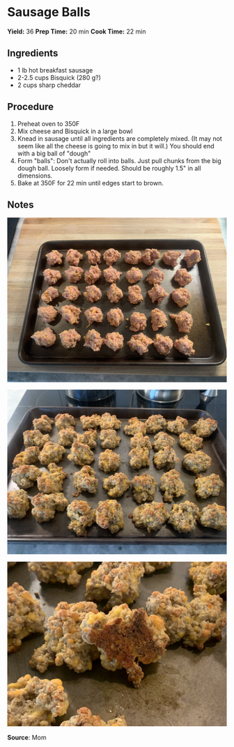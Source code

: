 # Sausage Balls
**Yield:** 36
**Prep Time:** 20 min
**Cook Time:** 22 min

## Ingredients
- 1 lb hot breakfast sausage
- 2-2.5 cups Bisquick (280 g?)
- 2 cups sharp cheddar

## Procedure
1. Preheat oven to 350F
2. Mix cheese and Bisquick in a large bowl
3. Knead in sausage until all ingredients are completely mixed.  (It may not seem like all the cheese is going to mix in but it will.) You should end with a big ball of "dough"
4. Form "balls": Don't actually roll into balls.  Just pull chunks from the big dough ball.  Loosely form if needed. Should be roughly 1.5" in all dimensions.
5. Bake at 350F for 22 min until edges start to brown.

## Notes
![image](.attachments/327ed7e099b5d4692cd4ccc186be9f18b33ef13c.jpeg) 

![image](.attachments/dade792103c54aff6b1cb03f2ba5fd49fc6a4b95.jpeg) 

![image](.attachments/1685f8931baf1248df8ba0c374c989eefc36ff0e.jpeg) 

**Source**: Mom